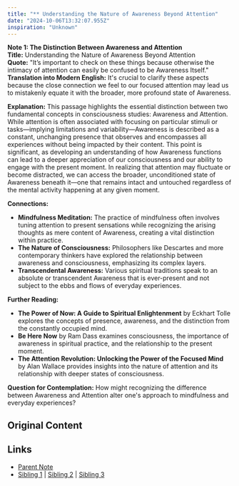 ```yaml
---
title: "** Understanding the Nature of Awareness Beyond Attention"
date: "2024-10-06T13:32:07.955Z"
inspiration: "Unknown"
---
```



**Note 1: The Distinction Between Awareness and Attention**  
**Title:** Understanding the Nature of Awareness Beyond Attention  
**Quote:** "It’s important to check on these things because otherwise the intimacy of attention can easily be confused to be Awareness Itself."  
**Translation into Modern English:** It's crucial to clarify these aspects because the close connection we feel to our focused attention may lead us to mistakenly equate it with the broader, more profound state of Awareness.  

**Explanation:** This passage highlights the essential distinction between two fundamental concepts in consciousness studies: Awareness and Attention. While attention is often associated with focusing on particular stimuli or tasks—implying limitations and variability—Awareness is described as a constant, unchanging presence that observes and encompasses all experiences without being impacted by their content. This point is significant, as developing an understanding of how Awareness functions can lead to a deeper appreciation of our consciousness and our ability to engage with the present moment. In realizing that attention may fluctuate or become distracted, we can access the broader, unconditioned state of Awareness beneath it—one that remains intact and untouched regardless of the mental activity happening at any given moment.

**Connections:**  
- **Mindfulness Meditation:** The practice of mindfulness often involves tuning attention to present sensations while recognizing the arising thoughts as mere content of Awareness, creating a vital distinction within practice.  
- **The Nature of Consciousness:** Philosophers like Descartes and more contemporary thinkers have explored the relationship between awareness and consciousness, emphasizing its complex layers.  
- **Transcendental Awareness:** Various spiritual traditions speak to an absolute or transcendent Awareness that is ever-present and not subject to the ebbs and flows of everyday experiences.  

**Further Reading:**  
- **The Power of Now: A Guide to Spiritual Enlightenment** by Eckhart Tolle explores the concepts of presence, awareness, and the distinction from the constantly occupied mind.  
- **Be Here Now** by Ram Dass examines consciousness, the importance of awareness in spiritual practice, and the relationship to the present moment.  
- **The Attention Revolution: Unlocking the Power of the Focused Mind** by Alan Wallace provides insights into the nature of attention and its relationship with deeper states of consciousness.  

**Question for Contemplation:** How might recognizing the difference between Awareness and Attention alter one's approach to mindfulness and everyday experiences?  



## Original Content



## Links

- [Parent Note](/parent-note.md)
- [Sibling 1](/zettel1.md) | [Sibling 2](/zettel2.md) | [Sibling 3](/zettel3.md)
